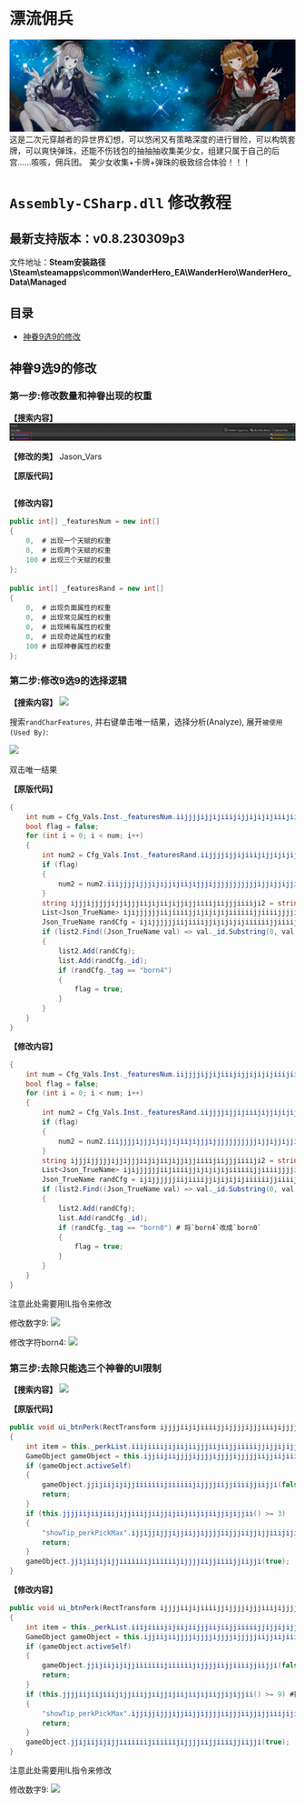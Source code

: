 # 漂流佣兵
![](./img/library_hero.jpg)
这是二次元穿越者的异世界幻想，可以悠闲又有策略深度的进行冒险，可以构筑套牌，可以爽快弹珠，还能不伤钱包的抽抽抽收集美少女，组建只属于自己的后宫......咳咳，佣兵团。 美少女收集+卡牌+弹珠的极致综合体验！！！


# `Assembly-CSharp.dll` 修改教程

## 最新支持版本：**v0.8.230309p3**

文件地址：**Steam安装路径\Steam\steamapps\common\WanderHero_EA\WanderHero\WanderHero_Data\Managed**

## 目录

* [神眷9选9的修改](https://github.com/wrj2wmy/unity-game-mods/wander-hero#神眷9选9的修改)

## 神眷9选9的修改

### 第一步:修改数量和神眷出现的权重

**【搜索内容】**
![](./img/search_json_vars.png)

**【修改的类】** Jason_Vars

**【原版代码】** 
```csharp
````

**【修改内容】** 
```csharp
public int[] _featuresNum = new int[]
{
	0,  # 出现一个天赋的权重
	0,  # 出现两个天赋的权重
	100 # 出现三个天赋的权重
};

public int[] _featuresRand = new int[]
{
	0,  # 出现负面属性的权重
	0,  # 出现常见属性的权重
	0,  # 出现稀有属性的权重
	0,  # 出现奇迹属性的权重
	100 # 出现神眷属性的权重
};
````

### 第二步:修改9选9的选择逻辑

**【搜索内容】**
![](./img/search_rand_feature.png)

搜索`randCharFeatures`, 并右键单击唯一结果，选择分析(Analyze), 展开`被使用 (Used By)`:

![](./img/search_rand_feature2.png)

双击唯一结果

**【原版代码】** 
```csharp
{
	int num = Cfg_Vals.Inst._featuresNum.iijjjjijjijiiijijjijijijiiijiiijijjjjjjjijiijjj() + 1;
	bool flag = false;
	for (int i = 0; i < num; i++)
	{
		int num2 = Cfg_Vals.Inst._featuresRand.iijjjjijjijiiijijjijijijiiijiiijijjjjjjjijiijjj();
		if (flag)
		{
			num2 = num2.iiijjjjijjjijijjijiijijjjijjjjjjjjjjjijjijjijji(3);
		}
		string ijjjijjjjjijjijjjiijijiijijjijjiiiijiijjjiiiiji2 = string.Format("born{0}", num2);
		List<Json_TrueName> ijijjjjjjiijiiiijjijijijijiiiiiijjiiiijjjjiijij = Cfg_TrueName.Inst.ijijjjijiijjiiiiijijjjjjjjiiiiijjjjjiiijijjjjji(ijjjijjjjjijjijjjiijijiijijjijjiiiijiijjjiiiiji2, false);
		Json_TrueName randCfg = ijijjjjjjiijiiiijjijijijijiiiiiijjiiiijjjjiijij.ijjjiijijjjiijiijiiijijjijjjjjijijiijjiiiiijijj(1);
		if (list2.Find((Json_TrueName val) => val._id.Substring(0, val._id.Length - 1) == randCfg._id.Substring(0, randCfg._id.Length - 1)) == null)
		{
			list2.Add(randCfg);
			list.Add(randCfg._id);
			if (randCfg._tag == "born4")
			{
				flag = true;
			}
		}
	}
}
````

**【修改内容】** 
```csharp
{
	int num = Cfg_Vals.Inst._featuresNum.iijjjjijjijiiijijjijijijiiijiiijijjjjjjjijiijjj() + 9; #数量改成9
	bool flag = false;
	for (int i = 0; i < num; i++)
	{
		int num2 = Cfg_Vals.Inst._featuresRand.iijjjjijjijiiijijjijijijiiijiiijijjjjjjjijiijjj();
		if (flag)
		{
			num2 = num2.iiijjjjijjjijijjijiijijjjijjjjjjjjjjjijjijjijji(3);
		}
		string ijjjijjjjjijjijjjiijijiijijjijjiiiijiijjjiiiiji2 = string.Format("born{0}", num2);
		List<Json_TrueName> ijijjjjjjiijiiiijjijijijijiiiiiijjiiiijjjjiijij = Cfg_TrueName.Inst.ijijjjijiijjiiiiijijjjjjjjiiiiijjjjjiiijijjjjji(ijjjijjjjjijjijjjiijijiijijjijjiiiijiijjjiiiiji2, false);
		Json_TrueName randCfg = ijijjjjjjiijiiiijjijijijijiiiiiijjiiiijjjjiijij.ijjjiijijjjiijiijiiijijjijjjjjijijiijjiiiiijijj(1);
		if (list2.Find((Json_TrueName val) => val._id.Substring(0, val._id.Length - 1) == randCfg._id.Substring(0, randCfg._id.Length - 1)) == null)
		{
			list2.Add(randCfg);
			list.Add(randCfg._id);
			if (randCfg._tag == "born0") # 将`born4`改成`born0`
			{
				flag = true;
			}
		}
	}
}
````
注意此处需要用IL指令来修改

修改数字9:
![](./img/search_rand_feature_IL_1.png)

修改字符born4:
![](./img/search_rand_feature_IL_2.png)


### 第三步:去除只能选三个神眷的UI限制

**【搜索内容】**
![](./img/search_ui_btn_perk.png)


**【原版代码】** 
```csharp
public void ui_btnPerk(RectTransform ijjjjiijijiiiijjijjjjijjjiiijijjjjijiijiijjjjjj)
{
	int item = this._perkList.iiijiiiijijiijiijjjiijiijjiiiiijjijjijijjiiiiji((RectTransform val) => val == ijjjjiijijiiiijjijjjjijjjiiijijjjjijiijiijjjjjj).Item2;
	GameObject gameObject = this.ijjiijiijjjjijjjjijjjjijjjjjiijjiijiiijijjjjijj[item];
	if (gameObject.activeSelf)
	{
		gameObject.jjijiijijijjiiiiiiijiiiiiijijjjjiijjiiiijjiijji(false);
		return;
	}
	if (this.jjjjiijiijiiijijjiiijjiijjijiijiijijiijjijijjii() >= 3)
	{
		"showTip_perkPickMax".ijjijjijjjijjiijjijjjjiijjjiijjijjiiijijijjjiii().iijiijiiijiijjjjjjijjijjjjiijijjijjjjjiiijiijji(default(Color), true);
		return;
	}
	gameObject.jjijiijijijjiiiiiiijiiiiiijijjjjiijjiiiijjiijji(true);
}
````

**【修改内容】** 
```csharp
public void ui_btnPerk(RectTransform ijjjjiijijiiiijjijjjjijjjiiijijjjjijiijiijjjjjj)
{
	int item = this._perkList.iiijiiiijijiijiijjjiijiijjiiiiijjijjijijjiiiiji((RectTransform val) => val == ijjjjiijijiiiijjijjjjijjjiiijijjjjijiijiijjjjjj).Item2;
	GameObject gameObject = this.ijjiijiijjjjijjjjijjjjijjjjjiijjiijiiijijjjjijj[item];
	if (gameObject.activeSelf)
	{
		gameObject.jjijiijijijjiiiiiiijiiiiiijijjjjiijjiiiijjiijji(false);
		return;
	}
	if (this.jjjjiijiijiiijijjiiijjiijjijiijiijijiijjijijjii() >= 9) #把此处3改成9
	{
		"showTip_perkPickMax".ijjijjijjjijjiijjijjjjiijjjiijjijjiiijijijjjiii().iijiijiiijiijjjjjjijjijjjjiijijjijjjjjiiijiijji(default(Color), true);
		return;
	}
	gameObject.jjijiijijijjiiiiiiijiiiiiijijjjjiijjiiiijjiijji(true);
}
````

注意此处需要用IL指令来修改

修改数字9:
![](./img/search_ui_btn_perk_IL.png)